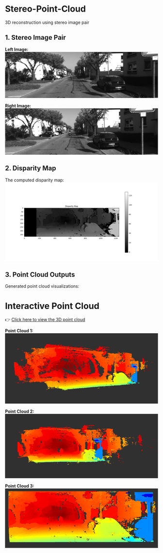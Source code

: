 # Stereo-Point-Cloud
3D reconstruction using stereo image pair

## 1. Stereo Image Pair
**Left Image:**
![Left Image](images/L.png)

**Right Image:**
![Right Image](images/R.png)

## 2. Disparity Map
The computed disparity map:
![Disparity Map](images/Figure_1.png)

## 3. Point Cloud Outputs
Generated point cloud visualizations:

# Interactive Point Cloud

👉 [Click here to view the 3D point cloud](https://sketchfab.com/models/d4f985910f1b4db3b793f65844a98f4a/embed)

**Point Cloud 1:**
![Point Cloud 1](images/output_1.PNG)

**Point Cloud 2:**
![Point Cloud 2](images/output_2.PNG)

**Point Cloud 3:**
![Point Cloud 3](images/output_3.PNG)







